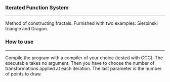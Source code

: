 ### Iterated Function System
-----

Method of constructing fractals. Furnished with two examples: Sierpinski triangle and Dragon.

### How to use
-----

Compile the program with a compiler of your choice (tested with GCC). The executable takes no argument. Then you have to choose the number of transformations applied at each iteration. The last parameter is the number of points to draw.

